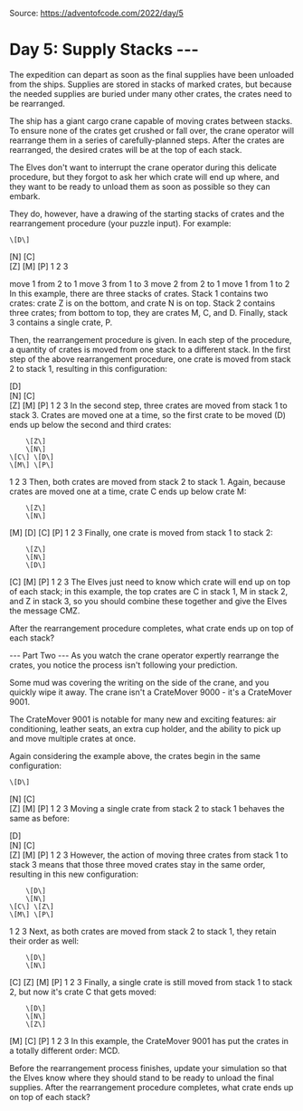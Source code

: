 Source: https://adventofcode.com/2022/day/5

# Day 5: Supply Stacks ---
The expedition can depart as soon as the final supplies have been unloaded from the ships. Supplies are stored in stacks of marked crates, but because the needed supplies are buried under many other crates, the crates need to be rearranged.

The ship has a giant cargo crane capable of moving crates between stacks. To ensure none of the crates get crushed or fall over, the crane operator will rearrange them in a series of carefully-planned steps. After the crates are rearranged, the desired crates will be at the top of each stack.

The Elves don't want to interrupt the crane operator during this delicate procedure, but they forgot to ask her which crate will end up where, and they want to be ready to unload them as soon as possible so they can embark.

They do, however, have a drawing of the starting stacks of crates and the rearrangement procedure (your puzzle input). For example:

    \[D\]    
\[N\] \[C\]    
\[Z\] \[M\] \[P\]
 1   2   3 

move 1 from 2 to 1
move 3 from 1 to 3
move 2 from 2 to 1
move 1 from 1 to 2
In this example, there are three stacks of crates. Stack 1 contains two crates: crate Z is on the bottom, and crate N is on top. Stack 2 contains three crates; from bottom to top, they are crates M, C, and D. Finally, stack 3 contains a single crate, P.

Then, the rearrangement procedure is given. In each step of the procedure, a quantity of crates is moved from one stack to a different stack. In the first step of the above rearrangement procedure, one crate is moved from stack 2 to stack 1, resulting in this configuration:

\[D\]        
\[N\] \[C\]    
\[Z\] \[M\] \[P\]
 1   2   3 
In the second step, three crates are moved from stack 1 to stack 3. Crates are moved one at a time, so the first crate to be moved (D) ends up below the second and third crates:

        \[Z\]
        \[N\]
    \[C\] \[D\]
    \[M\] \[P\]
 1   2   3
Then, both crates are moved from stack 2 to stack 1. Again, because crates are moved one at a time, crate C ends up below crate M:

        \[Z\]
        \[N\]
\[M\]     \[D\]
\[C\]     \[P\]
 1   2   3
Finally, one crate is moved from stack 1 to stack 2:

        \[Z\]
        \[N\]
        \[D\]
\[C\] \[M\] \[P\]
 1   2   3
The Elves just need to know which crate will end up on top of each stack; in this example, the top crates are C in stack 1, M in stack 2, and Z in stack 3, so you should combine these together and give the Elves the message CMZ.

After the rearrangement procedure completes, what crate ends up on top of each stack?

--- Part Two ---
As you watch the crane operator expertly rearrange the crates, you notice the process isn't following your prediction.

Some mud was covering the writing on the side of the crane, and you quickly wipe it away. The crane isn't a CrateMover 9000 - it's a CrateMover 9001.

The CrateMover 9001 is notable for many new and exciting features: air conditioning, leather seats, an extra cup holder, and the ability to pick up and move multiple crates at once.

Again considering the example above, the crates begin in the same configuration:

    \[D\]    
\[N\] \[C\]    
\[Z\] \[M\] \[P\]
 1   2   3 
Moving a single crate from stack 2 to stack 1 behaves the same as before:

\[D\]        
\[N\] \[C\]    
\[Z\] \[M\] \[P\]
 1   2   3 
However, the action of moving three crates from stack 1 to stack 3 means that those three moved crates stay in the same order, resulting in this new configuration:

        \[D\]
        \[N\]
    \[C\] \[Z\]
    \[M\] \[P\]
 1   2   3
Next, as both crates are moved from stack 2 to stack 1, they retain their order as well:

        \[D\]
        \[N\]
\[C\]     \[Z\]
\[M\]     \[P\]
 1   2   3
Finally, a single crate is still moved from stack 1 to stack 2, but now it's crate C that gets moved:

        \[D\]
        \[N\]
        \[Z\]
\[M\] \[C\] \[P\]
 1   2   3
In this example, the CrateMover 9001 has put the crates in a totally different order: MCD.

Before the rearrangement process finishes, update your simulation so that the Elves know where they should stand to be ready to unload the final supplies. After the rearrangement procedure completes, what crate ends up on top of each stack?

